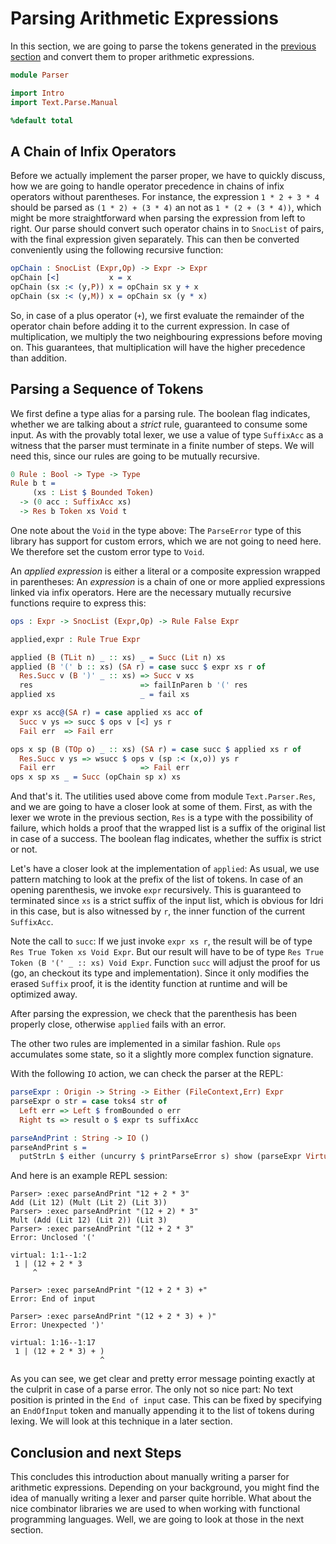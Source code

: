 # Parsing Arithmetic Expressions

In this section, we are going to parse the tokens generated
in the [previous section](Intro.md) and convert them to proper
arithmetic expressions.

```idris
module Parser

import Intro
import Text.Parse.Manual

%default total
```

## A Chain of Infix Operators

Before we actually implement the parser proper, we have to quickly
discuss, how we are going to handle operator precedence in chains
of infix operators without parentheses. For instance, the expression
`1 * 2 + 3 * 4` should be parsed as `(1 * 2) + (3 * 4)` an not as
`1 * (2 + (3 * 4))`, which might be more straightforward when parsing
the expression from left to right. Our parse should convert such
operator chains in to `SnocList` of pairs, with the final expression
given separately. This can then be converted conveniently using the following
recursive function:

```idris
opChain : SnocList (Expr,Op) -> Expr -> Expr
opChain [<]           x = x
opChain (sx :< (y,P)) x = opChain sx y + x
opChain (sx :< (y,M)) x = opChain sx (y * x)
```

So, in case of a plus operator (`+`), we first evaluate the
remainder of the operator chain before adding it to the current
expression. In case of multiplication, we multiply the
two neighbouring expressions before moving on. This guarantees,
that multiplication will have the higher precedence than addition.

## Parsing a Sequence of Tokens

We first define a type alias for a parsing rule. The boolean flag
indicates, whether we are talking about a *strict* rule, guaranteed
to consume some input. As with the provably total lexer, we
use a value of type `SuffixAcc` as a witness that the parser must
terminate in a finite number of steps. We will need this, since
our rules are going to be mutually recursive.

```idris
0 Rule : Bool -> Type -> Type
Rule b t =
     (xs : List $ Bounded Token)
  -> (0 acc : SuffixAcc xs)
  -> Res b Token xs Void t
```

One note about the `Void` in the type above: The `ParseError` type
of this library has support for custom errors, which we are not going
to need here. We therefore set the custom error type to `Void`.

An *applied expression* is either a literal or a composite expression
wrapped in parentheses: An *expression* is
a chain of one or more applied expressions linked via infix operators.
Here are the necessary mutually recursive functions require to
express this:

```idris
ops : Expr -> SnocList (Expr,Op) -> Rule False Expr

applied,expr : Rule True Expr

applied (B (TLit n) _ :: xs) _ = Succ (Lit n) xs
applied (B '(' b :: xs) (SA r) = case succ $ expr xs r of
  Res.Succ v (B ')' _ :: xs) => Succ v xs
  res                        => failInParen b '(' res
applied xs                   _ = fail xs

expr xs acc@(SA r) = case applied xs acc of
  Succ v ys => succ $ ops v [<] ys r
  Fail err  => Fail err

ops x sp (B (TOp o) _ :: xs) (SA r) = case succ $ applied xs r of
  Res.Succ v ys => wsucc $ ops v (sp :< (x,o)) ys r
  Fail err                   => Fail err
ops x sp xs _ = Succ (opChain sp x) xs
```

And that's it. The utilities used above come from module `Text.Parser.Res`,
and we are going to have a closer look at some of them. First, as with the
lexer we wrote in the previous section, `Res` is a type with the possibility
of failure, which holds a proof that the wrapped list is a suffix
of the original list in case of a success. The boolean flag indicates,
whether the suffix is strict or not.

Let's have a closer look at the implementation of `applied`: As usual,
we use pattern matching to look at the prefix of the list of tokens.
In case of an opening parenthesis, we invoke `expr` recursively.
This is guaranteed to terminated since `xs` is a strict suffix of the
input list, which is obvious for Idri in this case, but is also witnessed
by `r`, the inner function of the current `SuffixAcc`.

Note the call to `succ`: If we just invoke `expr xs r`, the result will
be of type `Res True Token xs Void Expr`. But our result will have to
be of type `Res True Token (B '(' _ :: xs) Void Expr`. Function `succ`
will adjust the proof for us (go, an checkout its type and implementation).
Since it only modifies the erased `Suffix` proof, it is the identity
function at runtime and will be optimized away.

After parsing the expression, we check that the parenthesis has been
properly close, otherwise `applied` fails with an error.

The other two rules are implemented in a similar fashion. Rule `ops`
accumulates some state, so it a slightly more complex function signature.

With the following `IO` action, we can check the parser at the REPL:

```idris
parseExpr : Origin -> String -> Either (FileContext,Err) Expr
parseExpr o str = case toks4 str of
  Left err => Left $ fromBounded o err
  Right ts => result o $ expr ts suffixAcc

parseAndPrint : String -> IO ()
parseAndPrint s =
  putStrLn $ either (uncurry $ printParseError s) show (parseExpr Virtual s)
```

And here is an example REPL session:

```repl
Parser> :exec parseAndPrint "12 + 2 * 3"
Add (Lit 12) (Mult (Lit 2) (Lit 3))
Parser> :exec parseAndPrint "(12 + 2) * 3"
Mult (Add (Lit 12) (Lit 2)) (Lit 3)
Parser> :exec parseAndPrint "(12 + 2 * 3"
Error: Unclosed '('

virtual: 1:1--1:2
 1 | (12 + 2 * 3
     ^

Parser> :exec parseAndPrint "(12 + 2 * 3) +"
Error: End of input

Parser> :exec parseAndPrint "(12 + 2 * 3) + )"
Error: Unexpected ')'

virtual: 1:16--1:17
 1 | (12 + 2 * 3) + )
                    ^
```

As you can see, we get clear and pretty error message pointing
exactly at the culprit in case of a parse error. The only not so nice part:
No text position is printed in the `End of input` case. This can be
fixed by specifying an `EndOfInput` token and manually appending it
to the list of tokens during lexing. We will look at this technique
in a later section.

## Conclusion and next Steps

This concludes this introduction about manually writing a parser
for arithmetic expressions. Depending on your background, you might find
the idea of manually writing a lexer and parser quite horrible. What
about the nice combinator libraries we are used to when working
with functional programming languages. Well, we are going to look
at those in the next section.

<!-- vi: filetype=idris2:syntax=markdown
-->
